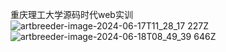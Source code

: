 重庆理工大学源码时代web实训
![artbreeder-image-2024-06-17T11_28_17 227Z](https://github.com/ttKyMingH/SourceCodeEraTraining/assets/108093131/626e1035-f81b-4830-ad4c-c4e51852d040)
![artbreeder-image-2024-06-18T08_49_39 646Z](https://github.com/ttKyMingH/SourceCodeEraTraining/assets/108093131/feb0059d-4866-4dcb-a4b5-0c4e69558085)

